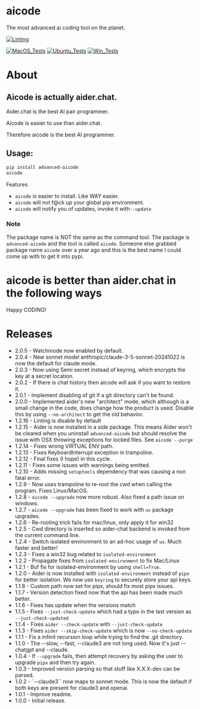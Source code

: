 # aicode

The most advanced ai coding tool on the planet.

[![Linting](../../actions/workflows/lint.yml/badge.svg)](../../actions/workflows/lint.yml)

[![MacOS_Tests](../../actions/workflows/push_macos.yml/badge.svg)](../../actions/workflows/push_macos.yml)
[![Ubuntu_Tests](../../actions/workflows/push_ubuntu.yml/badge.svg)](../../actions/workflows/push_ubuntu.yml)
[![Win_Tests](../../actions/workflows/push_win.yml/badge.svg)](../../actions/workflows/push_win.yml)


# About

## Aicode is actually aider.chat.

Aider.chat is the best AI pair programmer.

Aicode is easier to use than aider.chat.

Therefore aicode is the best AI programmer.

## Usage:

```bash
pip install advanced-aicode
aicode
```

Features
  * `aicode` is easier to install. Like WAY easier.
  * `aicode` will not f@ck up your global pip environment.
  * `aicode` will notify you of updates, invoke it with`--update`

### Note

The package name is NOT the same as the command tool. The package is `advanced-aicode` and the tool is called `aicode`. Someone
else grabbed package name `aicode` over a year ago and this is the best name I could come up with to get it into pypi.


# aicode is better than aider.chat in the following ways




Happy CODING!

# Releases
  * 2.0.5 - Watchmode now enabled by default.
  * 2.0.4 - New sonnet model anthropic/claude-3-5-sonnet-20241022 is now the default for claude mode.
  * 2.0.3 - Now using Semi secret instead of keyring, which encrypts the key at a secret location.
  * 2.0.2 - If there is chat history then aicode will ask if you want to restore it.
  * 2.0.1 - Implement disabling of git if a git directory can't be found.
  * 2.0.0 - Implemented aider's new "architect" mode, which although is a small change in the code, does change how the product is used.
            Disable this by using `--no-architect` to get the old behavior.
  * 1.2.16 - Linting is disable by default
  * 1.2.15 - Aider is now installed in a side package. This means Aider won't be cleared when you uninstall `advanced-aicode` but should resolve the issue with OSX throwing exceptions for locked files. See `aicode --purge`
  * 1.2.14 - Fixes wrong VIRTUAL ENV path.
  * 1.2.13 - Fixes KeyboardInterrupt exception in trampoline.
  * 1.2.12 - Final fixes (I hope) in this cycle.
  * 1.2.11 - Fixes some issues with warnings being emitted.
  * 1.2.10 - Adds missing `setuptools` dependency that was causing a non fatal error.
  * 1.2.9 - Now uses trampoline to re-root the cwd when calling the program. Fixes Linux/MacOS.
  * 1.2.8 - `aicode --upgrade` now more robust. Also fixed a path issue on windows.
  * 1.2.7 - `aicode --upgrade` has been fixed to work with `uv` package upgrades.
  * 1.2.6 - Re-rooting trick fails for mac/linux, only apply it for win32
  * 1.2.5 - Cwd directory is inserted so aider-chat backend is invoked from the current command line.
  * 1.2.4 - Switch isolated environment to an ad-hoc usage of `uv`. Much faster and better!
  * 1.2.3 - Fixes a win32 bug related to `isolated-environment`
  * 1.2.2 - Propagate fixes from `isolated-environment` to fix Mac/Linux
  * 1.2.1 - Buf fix for isolated-environment by using `shell=True`.
  * 1.2.0 - Aider is now installed with `isolated-environment` instead of `pipx` for better isolation. We now use `keyring` to securely store your api keys.
  * 1.1.8 - Custom path now set for pipx, should fix most pipx issues.
  * 1.1.7 - Version detection fixed now that the api has been made much better.
  * 1.1.6 - Fixes has update when the versions match
  * 1.1.5 - Fixes `--just-check-update` which had a typo in the last version as `--just-check-updated`
  * 1.1.4 - Fixes `aider --check-update` with `--just-check-update`
  * 1.1.3 - Fixes `aider --skip-check-update` which is now `--no-check-update`
  * 1.1.1 - Fix a infinit recursion loop while trying to find the .git directory.
  * 1.1.0 - The --slow, --fast, --claude3 are not long used. Now it's just --chatgpt and --claude.
  * 1.0.4 - If `--upgrade` fails, then attempt recovery by asking the user to upgrade `pipx` and then try again.
  * 1.0.3 - Improved version parsing so that stuff like X.X.X-dev can be parsed.
  * 1.0.2 - `--claude3`` now maps to sonnet mode. This is now the default if both keys are present for claude3 and openai.
  * 1.0.1 - Improve readme.
  * 1.0.0 - Initial release.
